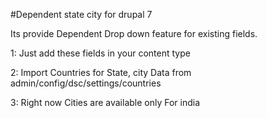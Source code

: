#Dependent state city for drupal 7

Its provide Dependent Drop down feature for existing fields.

1: Just add these fields in your content type

2: Import Countries for State, city Data from admin/config/dsc/settings/countries

3: Right now Cities are available only For india
